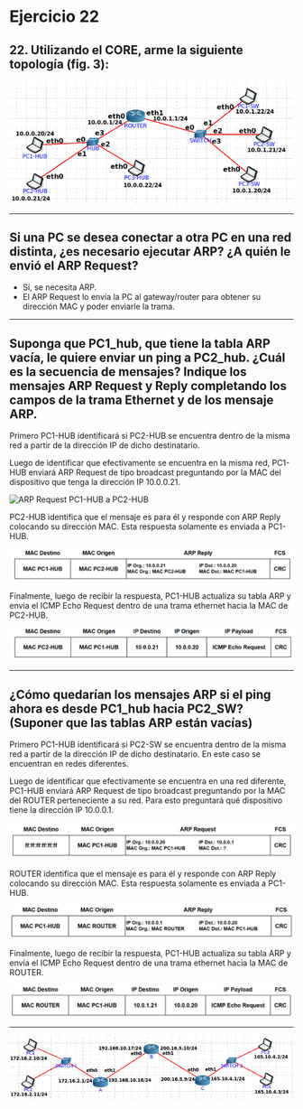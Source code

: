 # Ejercicio 22

##  22. Utilizando el CORE, arme la siguiente topología (fig. 3):

![Diagrama ejercicio 22](/Recursos-practica2/Ejercicio22-Diagrama.png)

---

## Si una PC se desea conectar a otra PC en una red distinta, ¿es necesario ejecutar ARP? ¿A quién le envió el ARP Request?
- Sí, se necesita ARP.
- El ARP Request lo envía la PC al gateway/router para obtener su dirección MAC y poder enviarle la trama.

---

## Suponga que PC1_hub, que tiene la tabla ARP vacía, le quiere enviar un ping a PC2_hub. ¿Cuál es la secuencia de mensajes? Indique los mensajes ARP Request y Reply completando los campos de la trama Ethernet y de los mensaje ARP.

Primero PC1-HUB identificará si PC2-HUB se encuentra dentro de la misma red a partir de la dirección IP de dicho destinatario.

Luego de identificar que efectivamente se encuentra en la misma red, PC1-HUB enviará ARP Request de tipo broadcast preguntando por la MAC del dispositivo que tenga la dirección IP 10.0.0.21.

![ARP Request PC1-HUB a PC2-HUB](/Recursos-practica2/ARP-Request-PC!hub-PC2hub.png)

PC2-HUB identifica que el mensaje es para él y responde con ARP Reply colocando su dirección MAC. Esta respuesta solamente es enviada a PC1-HUB.

![ARP Reply PC2-HUB a PC1-HUB](/Recursos-practica2/ARP-Reply-PC2hub-PC1hub.png)

Finalmente, luego de recibir la respuesta, PC1-HUB actualiza su tabla ARP y envía el ICMP Echo Request dentro de una trama ethernet hacia la MAC de PC2-HUB.

![ICMP Echo Request de PC1-HUB a PC2-HUB](/Recursos-practica2/ICMP-Echo-Request-PC1hub-PC2hub.png)

---

## ¿Cómo quedarían los mensajes ARP si el ping ahora es desde PC1_hub hacia PC2_SW? (Suponer que las tablas ARP están vacías)

Primero PC1-HUB identificará si PC2-SW se encuentra dentro de la misma red a partir de la dirección IP de dicho destinatario. En este caso se encuentran en redes diferentes.

Luego de identificar que efectivamente se encuentra en una red diferente, PC1-HUB enviará ARP Request de tipo broadcast preguntando por la MAC del ROUTER perteneciente a su red. Para esto preguntará qué dispositivo tiene la dirección IP 10.0.0.1.

![ARP Request PC1-HUB a ROUTER](/Recursos-practica2/ARP-Request-PC1hub-ROUTER.png)

ROUTER identifica que el mensaje es para él y responde con ARP Reply colocando su dirección MAC. Esta respuesta solamente es enviada a PC1-HUB.

![ARP Reply ROUTER a PC1-HUB](/Recursos-practica2/ARP-Reply-ROUTER-PC1hub.png)

Finalmente, luego de recibir la respuesta, PC1-HUB actualiza su tabla ARP y envía el ICMP Echo Request dentro de una trama ethernet hacia la MAC de ROUTER.

![ICMP Echo Request de PC1-HUB a PC2-SW](/Recursos-practica2/ICMP-Echo-Request-PC1hub-PC2sw.png)

---

![Figura 4](/Recursos-practica2/Ejercicio22-figura4.png)